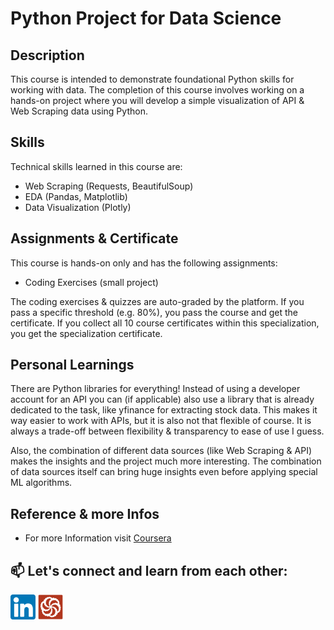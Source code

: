 # Python Project for Data Science

## Description
This course is intended to demonstrate foundational Python skills for working with data. The completion of this course involves working on a hands-on project where you will develop a simple visualization of API & Web Scraping data using Python.

## Skills
Technical skills learned in this course are:
- Web Scraping (Requests, BeautifulSoup)
- EDA (Pandas, Matplotlib)
- Data Visualization (Plotly)


## Assignments & Certificate
This course is hands-on only and has the following assignments:
- Coding Exercises (small project)

The coding exercises & quizzes are auto-graded by the platform. If you pass a specific threshold (e.g. 80%), you pass the course and get the certificate. If you collect all 10 course certificates within this specialization, you get the specialization certificate.

## Personal Learnings
There are Python libraries for everything! Instead of using a developer account for an API you can (if applicable) also use a library that is already dedicated to the task, like yfinance for extracting stock data. This makes it way easier to work with APIs, but it is also not that flexible of course. It is always a trade-off between flexibility & transparency to ease of use I guess.

Also, the combination of different data sources (like Web Scraping & API) makes the insights and the project much more interesting. The combination of data sources itself can bring huge insights even before applying special ML algorithms.

## Reference & more Infos
- For more Information visit [Coursera](https://www.coursera.org/learn/python-project-for-data-science?specialization=ibm-data-science)

## 📫 Let's connect and learn from each other:

[<img src="https://github.com/kevin-goetz/kevin-goetz/blob/main/LinkedIn Logo.png" height="40em" align="center" alt="Connect with Me on LinkedIn" title="Connect with Me on LinkedIn"/>](https://linkedin.com/in/kgötz) [<img src="https://github.com/kevin-goetz/kevin-goetz/blob/main/Codewars Logo.svg" height="40em" align="center" alt="Connect with Me on Codewars" title="Connect with Me on Codewars"/>](https://www.codewars.com/users/kevin-goetz)

